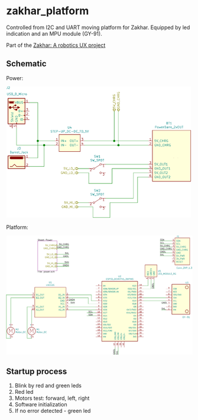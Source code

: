 # zakhar_platform

Controlled from I2C and UART moving platform for Zakhar. Equipped by led indication and an MPU module (GY-91).

Part of the [Zakhar: A robotics UX project](https://github.com/an-dr/zakhar)

## Schematic

Power:

<img src="assets/schematic/power-Power.svg" alt="platform_schematic" width="500">

Platform:

<img src="assets/schematic/platform.svg" alt="platform_schematic" width="800">

## Startup process

1. Blink by red and green leds
2. Red led
3. Motors test: forward, left, right
4. Software initialization
5. If no error detected - green led
